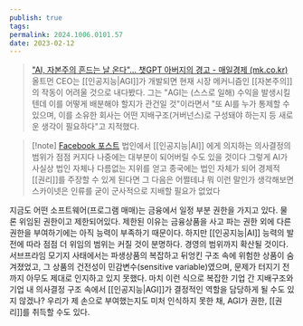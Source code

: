 ```yaml
---
publish: true
tags: 
permalink: 2024.1006.0101.57
date: 2023-02-12
---
```

>["AI, 자본주의 흔드는 날 온다"… 챗GPT 아버지의 경고 - 매일경제 (mk.co.kr)](https://m.mk.co.kr/news/it/10632855?fbclid=IwY2xjawFuQS5leHRuA2FlbQIxMQABHWPKHk0cQT81fcJt087Xv1hJ4isChPLVFN9bOcY1uHu7ZpLmOhfYslF6Dg_aem_LpvneKOSB6KQgDDkIjLxJw)
> 올트먼 CEO는 [[인공지능|AGI]]가 개발되면 현재 시장 메커니즘인 [[자본주의]]의 작동이 어려울 것으로 내다봤다. 그는 "AGI는 (스스로 일해) 수익을 발생시킬 텐데 이를 어떻게 배분해야 할지가 관건일 것"이라면서 "또 AI를 누가 통제할 수 있으며, 이를 소유한 회사는 어떤 지배구조(거버넌스)로 구성돼야 하는지 등 새로운 생각이 필요하다"고 지적했다.	

> [!note] [Facebook 포스트](https://www.facebook.com/share/p/8LgMuC38jFMavr9o/)
> 법인에서 [[인공지능|AI]] 에게 의지하는 의사결정의 범위가 점점 커지다 나중에는 대부분이 되어버릴 수도 있을 것이다 그렇게 AI가 사실상 법인 자체나 다름없는 지위를 얻고 종국에는 법인 자체가 되어 경제적 [[권리]]를 주장할 수 있게 된다면 그 다음은 어쩔테냐 
> 뭐 이런 말인가
> 생각해보면 스카이넷은 인류를 굳이 군사적으로 지배할 필요가 없었다

지금도 어떤 소프트웨어(프로그램 매매)는 금융에서 일정 부분 권한을 가지고 있다. 물론 위임된 권한이고 제한되어있다. 제한된 이유는 금융상품을 사고 파는 권한 외에 다른 권한을 부여하기에는 아직 능력이 부족하기 때문이다. 하지만 [[인공지능|AI]] 능력의 발전에 따라 점점 더 위임의 범위는 커질 것이 분명하다. 경영의 범위까지 확산될 것이다.
서브프라임 모기지 사태에서는 파생상품의 복잡하고 뒤엉킨 구조 속에 위험한 상품이 숨겨졌었고, 그 상품의 건전성이 민감변수(sensitive variable)였으며, 문제가 터지기 전 까지 아무도 제대로 인지하고 있지 못했다. 마치 이런 식으로 복잡한 기업 간 지배구조와 기업 내 의사결정 구조 속에서 [[인공지능|AGI]]가 결정적인 역할을 담당하게 될 수도 있지 않겠나? 우리가 제 손으로 부여했는지도 미처 인식하지 못한 채, AGI가 권한, [[권리]]를 취득할 수도 있다.